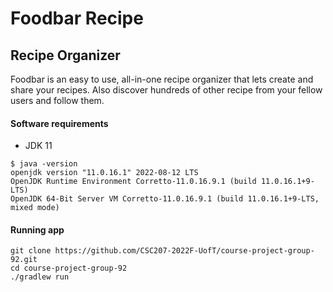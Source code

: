 # Foodbar Recipe
## Recipe Organizer 

Foodbar is an easy to use, all-in-one recipe organizer that lets create and share your recipes. Also discover hundreds of other recipe from your fellow users and follow them.

#### Software requirements
- JDK 11

``` shell
$ java -version
openjdk version "11.0.16.1" 2022-08-12 LTS
OpenJDK Runtime Environment Corretto-11.0.16.9.1 (build 11.0.16.1+9-LTS)
OpenJDK 64-Bit Server VM Corretto-11.0.16.9.1 (build 11.0.16.1+9-LTS, mixed mode)
```

#### Running app
```shell
git clone https://github.com/CSC207-2022F-UofT/course-project-group-92.git
cd course-project-group-92
./gradlew run
```